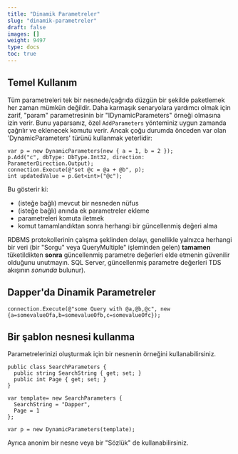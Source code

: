 ```yaml
---
title: "Dinamik Parametreler"
slug: "dinamik-parametreler"
draft: false
images: []
weight: 9497
type: docs
toc: true
---
```


## Temel Kullanım
Tüm parametreleri tek bir nesnede/çağrıda düzgün bir şekilde paketlemek her zaman mümkün değildir. Daha karmaşık senaryolara yardımcı olmak için zarif, "param" parametresinin bir "IDynamicParameters" örneği olmasına izin verir. Bunu yaparsanız, özel `AddParameters` yönteminiz uygun zamanda çağrılır ve eklenecek komutu verir. Ancak çoğu durumda önceden var olan 'DynamicParameters' türünü kullanmak yeterlidir:

    var p = new DynamicParameters(new { a = 1, b = 2 });
    p.Add("c", dbType: DbType.Int32, direction: ParameterDirection.Output);
    connection.Execute(@"set @c = @a + @b", p);
    int updatedValue = p.Get<int>("@c");

Bu gösterir ki:

- (isteğe bağlı) mevcut bir nesneden nüfus
- (isteğe bağlı) anında ek parametreler ekleme
- parametreleri komuta iletmek
- komut tamamlandıktan sonra herhangi bir güncellenmiş değeri alma

RDBMS protokollerinin çalışma şeklinden dolayı, genellikle yalnızca herhangi bir veri (bir "Sorgu" veya QueryMultiple" işleminden gelen) **tamamen** tüketildikten **sonra** güncellenmiş parametre değerleri elde etmenin güvenilir olduğunu unutmayın. SQL Server, güncellenmiş parametre değerleri TDS akışının *sonunda* bulunur).

## Dapper'da Dinamik Parametreler
    
    connection.Execute(@"some Query with @a,@b,@c", new {a=somevalueOfa,b=somevalueOfb,c=somevalueOfc});

## Bir şablon nesnesi kullanma
Parametrelerinizi oluşturmak için bir nesnenin örneğini kullanabilirsiniz.

    public class SearchParameters {
      public string SearchString { get; set; }
      public int Page { get; set; }
    }

    var template= new SearchParameters {
      SearchString = "Dapper",
      Page = 1
    };

    var p = new DynamicParameters(template);

Ayrıca anonim bir nesne veya bir "Sözlük" de kullanabilirsiniz.

